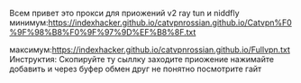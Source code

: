 Всем привет это прокси для приожений v2 ray tun и niddfly
минимум:https://indexhacker.github.io/catvpnrossian.github.io/Catvpn%F0%9F%98%B8%F0%9F%97%9D%EF%B8%8F.txt

максимум:https://indexhacker.github.io/catvpnrossian.github.io/Fullvpn.txt      
Инструктия:
Скопируйте ту сыллку заходите приожение нажимайте добавить и через буфер обмен друг не понятно посмотрите гайт 
